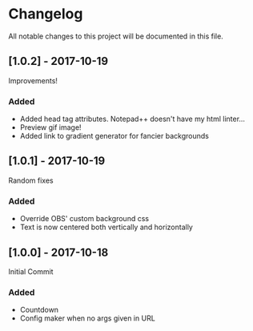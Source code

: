 # Changelog
All notable changes to this project will be documented in this file.

## [1.0.2] - 2017-10-19
Improvements!
### Added
- Added head tag attributes. Notepad++ doesn't have my html linter...
- Preview gif image!
- Added link to gradient generator for fancier backgrounds

## [1.0.1] - 2017-10-19
Random fixes
### Added
- Override OBS' custom background css
- Text is now centered both vertically and horizontally

## [1.0.0] - 2017-10-18
Initial Commit
### Added
- Countdown
- Config maker when no args given in URL
